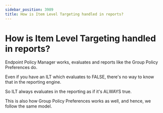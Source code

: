 ```yaml
---
sidebar_position: 3989
title: How is Item Level Targeting handled in reports?
---
```


# How is Item Level Targeting handled in reports?

Endpoint Policy Manager works, evaluates and reports like the Group Policy Preferences do.

Even if you have an ILT which evaluates to FALSE, there's no way to know that in the reporting engine.

So ILT always evaluates in the reporting as if it's ALWAYS true.

This is also how Group Policy Preferences works as well, and hence, we follow the same model.